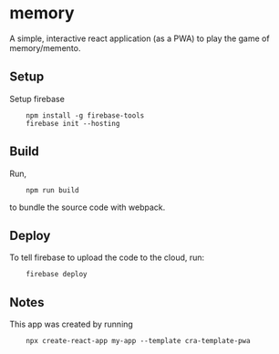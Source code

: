 # memory

A simple, interactive react application (as a PWA) to play the game of memory/memento.

## Setup

Setup firebase

```
    npm install -g firebase-tools
    firebase init --hosting
```

## Build

Run,

```
    npm run build
```

to bundle the source code with webpack.

## Deploy

To tell firebase to upload the code to the cloud, run:

```
    firebase deploy
```

## Notes

This app was created by running

```
    npx create-react-app my-app --template cra-template-pwa
```
